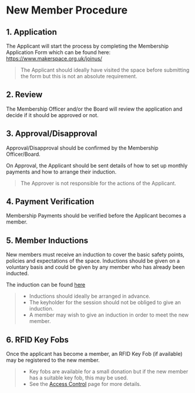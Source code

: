 # New Member Procedure

## 1. Application

The Applicant will start the process by completing the Membership Application Form which can be found here: https://www.makerspace.org.uk/joinus/

>The Applicant should ideally have visited the space before submitting the form but this is not an absolute requirement.

## 2. Review
 
The Membership Officer and/or the Board will review the application and decide if it should be approved or not.

## 3. Approval/Disapproval
 
Approval/Disapproval should be confirmed by the Membership Officer/Board.

On Approval, the Applicant should be sent details of how to set up monthly payments and how to arrange their induction.

>The Approver is not responsible for the actions of the Applicant.

## 4. Payment Verification

Membership Payments should be verified before the Applicant becomes a member.

## 5. Member Inductions

New members must receive an induction to cover the basic safety points, policies and expectations of the space.
Inductions should be given on a voluntary basis and could be given by any member who has already been inducted.

The induction can be found [here](../induction/README.md)

>- Inductions should ideally be arranged in advance.
>- The keyholder for the session should not be obliged to give an induction.
>- A member may wish to give an induction in order to meet the new member.

## 6. RFID Key Fobs

Once the applicant has become a member, an RFID Key Fob (if available) may be registered to the new member.
>- Key fobs are available for a small donation but if the new member has a suitable key fob, this may be used.
>- See the [Access Control](../../infrastructure/rfid_access_controllers/README.md) page for more details.